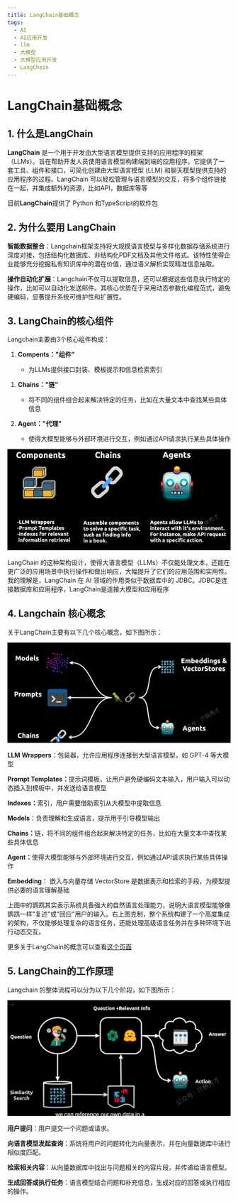 ```yaml
---
title: LangChain基础概念
tags:
  - AI
  - AI应用开发
  - llm
  - 大模型
  - 大模型应用开发
  - LangChain
---
```


# LangChain基础概念

## 1. 什么是LangChain

**LangChain** 是一个用于开发由大型语言模型提供支持的应用程序的框架 （LLMs）。旨在帮助开发人员使用语言模型构建端到端的应用程序。它提供了一套工具、组件和接口，可简化创建由大型语言模型 (LLM) 和聊天模型提供支持的应用程序的过程。LangChain 可以轻松管理与语言模型的交互，将多个组件链接在一起，并集成额外的资源，比如API，数据库等等

目前**LangChain**提供了 Python 和TypeScript的软件包

## 2. **为什么要用 LangChain**

**智能数据整合**：Langchain框架支持将大规模语言模型与多样化数据存储系统进行深度对接，包括结构化数据库、非结构化PDF文档及其他文件格式。该特性使得企业能够充分挖掘私有知识库中的潜在价值，通过语义解析实现精准信息抽取。

**操作自动化扩展**：Langchain不仅可以提取信息，还可以根据这些信息执行特定的操作，比如可以自动化发送邮件。其核心优势在于采用动态参数化编程范式，避免硬编码，显著提升系统可维护性和扩展性。

## 3. **LangChain的核心组件**

Langchain主要由3个核心组件构成：

1. **Compents："组件"**

   * 为LLMs提供接口封装、模板提示和信息检索索引

1) **Chains："链"**

   * 将不同的组件组合起来解决特定的任务，比如在大量文本中查找某些具体信息

2) **Agent："代理"**

   * 使得大模型能够与外部环境进行交互，例如通过API请求执行某些具体操作

![](../../../assets/img/AI进阶之路/大模型应用开发/LangChain从入门到精通/LangChain基础概念/image.png)

LangChain 的这种架构设计，使得大语言模型（LLMs）不仅能处理文本，还能在更广泛的应用场景中执行操作和做出响应，大幅提升了它们的应用范围和实用性。我的理解是，LangChain 在 AI 领域的作用类似于数据库中的 JDBC。JDBC是连接数据库和应用程序，LangChain是连接大模型和应用程序

## 4. **Langchain 核心概念**

关于LangChain主要有以下几个核心概念，如下图所示：

![](../../../assets/img/AI进阶之路/大模型应用开发/LangChain从入门到精通/LangChain基础概念//image-1.png)

**LLM Wrappers**：包装器，允许应用程序连接到大型语言模型，如 GPT-4 等大模型

**Prompt Templates：**&#x63D0;示词模板，让用户避免硬编码文本输入，用户输入可以动态插入到模板中，并发送给语言模型

**Indexes：**&#x7D22;引，用户需要借助索引从大模型中提取信息

**Models**：负责理解和生成语言，提示用于引导模型输出

**Chains：**&#x94FE;，将不同的组件组合起来解决特定的任务，比如在大量文本中查找某些具体信息

**Agent：**&#x4F7F;得大模型能够与外部环境进行交互，例如通过API请求执行某些具体操作

**Embedding**： 嵌入与向量存储 VectorStore 是数据表示和检索的手段，为模型提供必要的语言理解基础

上图中的鹦鹉其实表示系统具备强大的自然语言处理能力，说明大语言模型能够像鹦鹉一样"复述"或"回应"用户的输入。右上图克制，整个系统构建了一个高度集成的架构，不仅能够处理复杂的语言任务，还能处理高级语言任务并在多种环境下进行动态交互。

更多关于LangChain的概念可以查看[这个页面](https://langchain-ai.github.io/langgraph/concepts/)

## 5. **LangChain的工作原理**

Langchain 的整体流程可以分为以下几个阶段，如下图所示：

![](../../../assets/img/AI进阶之路/大模型应用开发/LangChain从入门到精通/LangChain基础概念//image-2.png)

**用户提问**：用户提交一个问题或请求。

**向语言模型发起查询**：系统将用户的问题转化为向量表示，并在向量数据库中进行相似度匹配。

**检索相关内容**：从向量数据库中找出与问题相关的内容片段，并传递给语言模型。

**生成回答或执行任务**：语言模型结合问题和补充信息，生成对应的回答或执行相应的操作。
